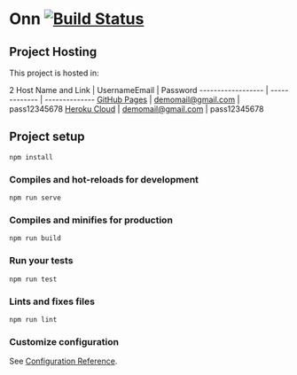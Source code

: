 # Onn [![Build Status](https://travis-ci.com/elirehema/Onn.svg?branch=master)](https://travis-ci.com/elirehema/Onn)

## Project Hosting
This project is hosted in:

2
Host Name and Link | UsernameEmail | Password
------------------ | ------------- | --------------
[GitHub Pages](https://elirehema.github.io/Onn/#/home) |  demomail@gmail.com | pass12345678
[Heroku Cloud](https://infoseeker.herokuapp.com) |  demomail@gmail.com | pass12345678
  

## Project setup 
```
npm install
```

### Compiles and hot-reloads for development
```
npm run serve
```

### Compiles and minifies for production
```
npm run build
```

### Run your tests
```
npm run test
```

### Lints and fixes files
```
npm run lint
```

### Customize configuration
See [Configuration Reference](https://cli.vuejs.org/config/).
